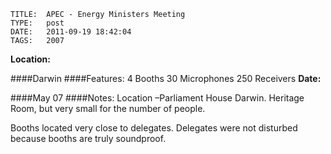     
    TITLE: 	APEC - Energy Ministers Meeting	
    TYPE: 	post	
    DATE: 	2011-09-19 18:42:04	
    TAGS: 	2007	


**Location:**

 ####Darwin
####Features:
 4 Booths
 30 Microphones
 250 Receivers
**Date:**

 ####May 07
####Notes:
 Location –Parliament House Darwin. Heritage Room, but very small for the number of people.


 Booths located very close to delegates. Delegates were not disturbed because booths are truly soundproof.













